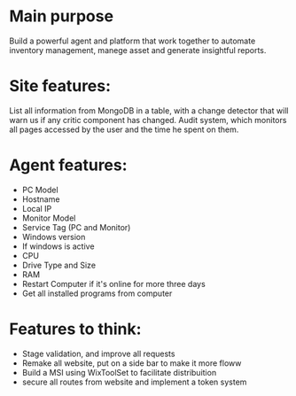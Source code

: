 # Main purpose
Build a powerful agent and platform that work together to automate inventory management, manege asset and generate insightful reports.

# Site features:
List all information from MongoDB in a table, with a change detector that will warn us if any critic component has changed.
Audit system, which monitors all pages accessed by the user and the time he spent on them.

# Agent features:
- PC Model
- Hostname
- Local IP
- Monitor Model
- Service Tag (PC and Monitor)
- Windows version
- If windows is active
- CPU
- Drive Type and Size
- RAM
- Restart Computer if it's online for more three days
- Get all installed programs from computer

# Features to think:

- Stage validation, and improve all requests
- Remake all website, put on a side bar to make it more floww
- Build a MSI using WixToolSet to facilitate distribuition
- secure all routes from website and implement a token system
  
